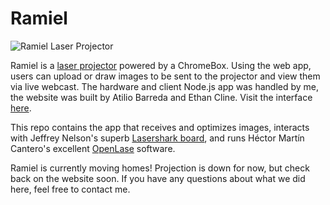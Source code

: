 Ramiel
======

![Ramiel Laser Projector](http://tessasiegel.com/images/581076e8.ramiel2.jpg)

Ramiel is a [laser projector](http://en.wikipedia.org/wiki/Laser_projector) powered by a ChromeBox. Using the web app, users can upload or draw images to be sent to the projector and view them via live webcast. The hardware and client Node.js app was handled by me, the website was built by Atilio Barreda and Ethan Cline. Visit the interface [here](http://ramiel.herokuapp.com/).

This repo contains the app that receives and optimizes images, interacts with Jeffrey Nelson's superb [Lasershark board](http://macpod.net/electronics/lasershark/lasershark.php), and runs Héctor Martín Cantero's excellent [OpenLase](https://github.com/marcan/openlase) software. 

Ramiel is currently moving homes! Projection is down for now, but check back on the website soon. If you have any questions about what we did here, feel free to contact me.
